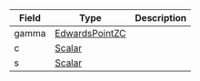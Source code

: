 

| Field | Type | Description |
|--|--|--|
| gamma |  [EdwardsPointZC](/solana/idl/types/EdwardsPointZC) |  |
| c |  [Scalar](/solana/idl/types/Scalar) |  |
| s |  [Scalar](/solana/idl/types/Scalar) |  |
